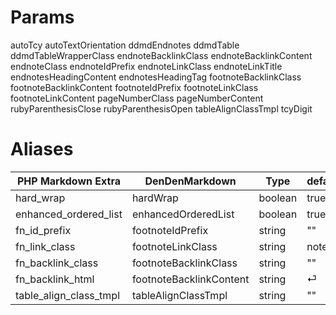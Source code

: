 # Params

autoTcy
autoTextOrientation
ddmdEndnotes
ddmdTable
ddmdTableWrapperClass
endnoteBacklinkClass
endnoteBacklinkContent
endnoteClass
endnoteIdPrefix
endnoteLinkClass
endnoteLinkTitle
endnotesHeadingContent
endnotesHeadingTag
footnoteBacklinkClass
footnoteBacklinkContent
footnoteIdPrefix
footnoteLinkClass
footnoteLinkContent
pageNumberClass
pageNumberContent
rubyParenthesisClose
rubyParenthesisOpen
tableAlignClassTmpl
tcyDigit


# Aliases

| PHP Markdown Extra | DenDenMarkdown | Type | default |
| --- | --- | --- | --- |
| hard_wrap | hardWrap | boolean | true |
| enhanced_ordered_list | enhancedOrderedList | boolean | true |
| fn_id_prefix | footnoteIdPrefix | string | "" |
| fn_link_class | footnoteLinkClass | string | noteref |
| fn_backlink_class | footnoteBacklinkClass | string | "" |
| fn_backlink_html | footnoteBacklinkContent | string | &#9166; |
| table_align_class_tmpl | tableAlignClassTmpl | string | "" |

